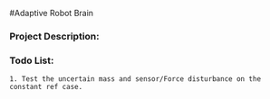 #Adaptive Robot Brain

### Project Description:

### Todo List:
    1. Test the uncertain mass and sensor/Force disturbance on the constant ref case.
